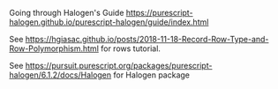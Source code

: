 Going through Halogen's Guide https://purescript-halogen.github.io/purescript-halogen/guide/index.html

See https://hgiasac.github.io/posts/2018-11-18-Record-Row-Type-and-Row-Polymorphism.html for rows tutorial.

See https://pursuit.purescript.org/packages/purescript-halogen/6.1.2/docs/Halogen for Halogen package
